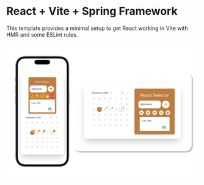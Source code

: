 # React + Vite + Spring Framework

This template provides a minimal setup to get React working in Vite with HMR and some ESLint rules.

![preview](src/assets/preview.png)
